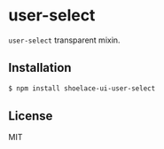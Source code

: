 # user-select

`user-select` transparent mixin.

## Installation

```sh
$ npm install shoelace-ui-user-select
```

## License

MIT
